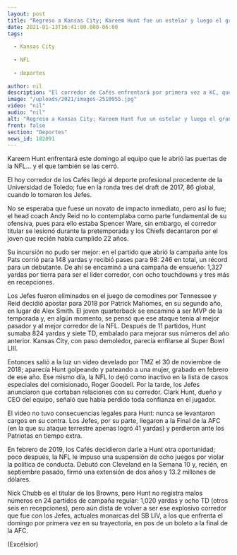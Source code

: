 ```yaml
---
layout: post
title: "Regreso a Kansas City; Kareem Hunt fue un estelar y luego el gran villano"
date: 2021-01-13T16:41:00.000-06:00
tags:
  
  - Kansas City
  
  - NFL
  
  - deportes
  
author: nil
description: "El corredor de Cafés enfrentará por primera vez a KC, que lo cortó tras develarse que golpeó a una mujer"
image: "/uploads/2021/images-2510955.jpg"
video: "nil"
audio: "nil"
alt: "Regreso a Kansas City; Kareem Hunt fue un estelar y luego el gran villano"
front: false
section: "Deportes"
news_id: 182091
---
```


Kareem Hunt enfrentará este domingo al equipo que le abrió las puertas de la NFL... y el que también se las cerró.

El hoy corredor de los Cafés llegó al deporte profesional procedente de la Universidad de Toledo; fue en la ronda tres del draft de 2017, 86 global, cuando lo tomaron los Jefes.

No se esperaba que fuese un novato de impacto inmediato, pero así lo fue; el head coach Andy Reid no lo contemplaba como parte fundamental de su ofensiva, pues para ello estaba Spencer Ware, sin embargo, el corredor titular se lesionó durante la pretemporada y los Chiefs decantaron por el joven que recién había cumplido 22 años.

Su incursión no pudo ser mejor: en el partido que abrió la campaña ante los Pats corrió para 148 yardas y recibió pases para 98: 246 en total, un récord para un debutante. De ahí se encaminó a una campaña de ensueño: 1,327 yardas por tierra para ser el líder corredor, con ocho touchdowns y tres más en recepciones.

Los Jefes fueron eliminados en el juego de comodines por Tennessee y Reid decidió apostar para 2018 por Patrick Mahomes, en su segundo año, en lugar de Alex Smith. El joven quarterback se encaminó a ser MVP de la temporada y, en algún momento, se pensó que ese ataque tenía al mejor pasador y al mejor corredor de la NFL. Después de 11 partidos, Hunt sumaba 824 yardas y siete TD, embalado para mejorar sus números del año anterior. Kansas City, con paso demoledor, parecía enfilarse al Super Bowl LIII.

Entonces salió a la luz un video develado por TMZ el 30 de noviembre de 2018; aparecía Hunt golpeando y pateando a una mujer, grabado en febrero de ese año. Ese mismo día, la NFL lo dejó como inactivo en la lista de casos especiales del comisionado, Roger Goodell. Por la tarde, los Jefes anunciaron que cortaban relaciones con su corredor. Clark Hunt, dueño y CEO del equipo, señaló que había perdido toda confianza en el jugador.

El video no tuvo consecuencias legales para Hunt: nunca se levantaron cargos en su contra. Los Jefes, por su parte, llegaron a la Final de la AFC (en la que su ataque terrestre apenas logró 41 yardas) y perdieron ante los Patriotas en tiempo extra.

En febrero de 2019, los Cafés decidieron darle a Hunt otra oportunidad; poco después, la NFL le impuso una suspensión de ocho juegos por violar la política de conducta. Debutó con Cleveland en la Semana 10 y, recién, en septiembre pasado, firmó una extensión de dos años y 13.2 millones de dólares.

Nick Chubb es el titular de los Browns, pero Hunt no registra malos números en 24 partidos de campaña regular: 1,020 yardas y ocho TD (otros seis en recepciones), pero aún dista de volver a ser ese explosivo corredor que fue con los Jefes, actuales monarcas del SB LIV, a los que enfrenta el domingo por primera vez en su trayectoria, en pos de un boleto a la final de la AFC.

(Excélsior)